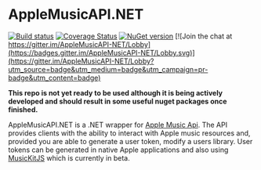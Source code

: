 # AppleMusicAPI.NET

[![Build status](https://ci.appveyor.com/api/projects/status/jviar4g4swch3gej?svg=true)](https://ci.appveyor.com/project/MattPress/applemusicapi-net)
[![Coverage Status](https://coveralls.io/repos/github/MattPress/AppleMusicAPI.NET/badge.svg?branch=master)](https://coveralls.io/github/MattPress/AppleMusicAPI.NET?branch=master)
[![NuGet version](https://badge.fury.io/nu/AppleMusicAPI.NET.svg)](https://badge.fury.io/nu/AppleMusicAPI.NET)
[![Join the chat at https://gitter.im/AppleMusicAPI-NET/Lobby](https://badges.gitter.im/AppleMusicAPI-NET/Lobby.svg)](https://gitter.im/AppleMusicAPI-NET/Lobby?utm_source=badge&utm_medium=badge&utm_campaign=pr-badge&utm_content=badge)


**This repo is not yet ready to be used although it is being actively developed and should result in some useful nuget packages once finished.**

AppleMusicAPI.NET is a .NET wrapper for [Apple Music Api](https://developer.apple.com/documentation/applemusicapi). The API provides clients with the ability to interact with Apple music resources and, provided you are able to generate a user token, modify a users library. User tokens can be generated in native Apple applications and also using [MusicKitJS](https://developer.apple.com/documentation/musickitjs) which is currently in beta.
